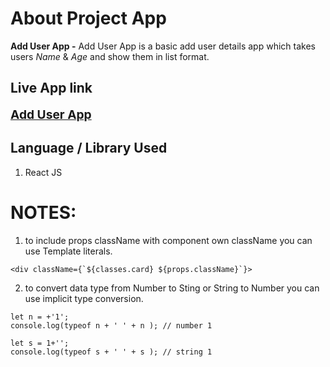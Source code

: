 # About Project App

**Add User App -**
Add User App is a basic add user details app which takes users _Name_ & _Age_ and show them in list format.

## Live App link

<a href="https://PSoni2000.github.io/react-practice-project"
target="_blank" style='font-size:1.2rem; font-weight:bold;'>Add User App</a>

## Language / Library Used

1. React JS

# NOTES:

1. to include props className with component own className you can use Template literals.

```
<div className={`${classes.card} ${props.className}`}>
```

2. to convert data type from Number to Sting or String to Number you can use implicit type conversion.

```
let n = +'1';
console.log(typeof n + ' ' + n ); // number 1
```

```
let s = 1+'';
console.log(typeof s + ' ' + s ); // string 1
```

